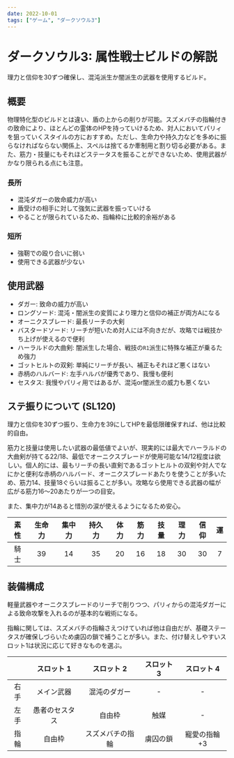 ```yaml
---
date: 2022-10-01
tags: ["ゲーム", "ダークソウル3"]
---
```


# ダークソウル3: 属性戦士ビルドの解説

理力と信仰を30ずつ確保し、混沌派生か闇派生の武器を使用するビルド。

## 概要

物理特化型のビルドとは違い、盾の上からの削りが可能。スズメバチの指輪付きの致命により、ほとんどの霊体のHPを持っていけるため、対人においてパリィを狙っていくスタイルの方におすすめ。ただし、生命力や持久力などを多めに振らなければならない関係上、スペルは捨てるか牽制用と割り切る必要がある。また、筋力・技量にもそれほどステータスを振ることができないため、使用武器がかなり限られる点にも注意。

### 長所

- 混沌ダガーの致命威力が高い
- 盾受けの相手に対して強気に武器を振っていける
- やることが限られているため、指輪枠に比較的余裕がある

### 短所

- 強靭での殴り合いに弱い
- 使用できる武器が少ない

## 使用武器

- ダガー: 致命の威力が高い
- ロングソード: 混沌・闇派生の変質により理力と信仰の補正が両方Aになる
- オーニクスブレード: 最長リーチの大剣
- バスタードソード: リーチが短いため対人には不向きだが、攻略では戦技かち上げが使えるので便利
- ハーラルドの大曲剣: 闇派生した場合、戦技の`R1`派生に特殊な補正が乗るため強力
- ゴットヒルトの双剣: 単純にリーチが長い、補正もそれほど悪くはない
- 赤柄のハルバード: 左手ハルバが優秀であり、我慢も便利
- セスタス: 我慢やパリィ用ではあるが、混沌or闇派生の威力も悪くない

## ステ振りについて (SL120)

理力と信仰を30ずつ振り、生命力を39にしてHPを最低限確保すれば、他は比較的自由。

筋力と技量は使用したい武器の最低値でよいが、現実的には最大でハーラルドの大曲剣が持てる22/18、最低でオーニクスブレードが使用可能な14/12程度は欲しい。個人的には、最もリーチの長い直剣であるゴットヒルトの双剣や対人でなにかと便利な赤柄のハルバード、オーニクスブレードあたりを使うことが多いため、筋力14、技量18ぐらいは振ることが多い。攻略なら使用できる武器の幅が広がる筋力16～20あたりが一つの目安。

また、集中力が14あると惜別の涙が使えるようになるため安心。

| 素性 | 生命力 | 集中力 | 持久力 | 体力 | 筋力 | 技量 | 理力 | 信仰 | 運  |
| :--: | :----: | :----: | :----: | :--: | :--: | :--: | :--: | :--: | :-: |
| 騎士 |   39   |   14   |   35   |  20  |  16  |  18  |  30  |  30  |  7  |

## 装備構成

軽量武器やオーニクスブレードのリーチで削りつつ、パリィからの混沌ダガーによる致命攻撃を入れるのが基本的な戦術になる。

指輪に関しては、スズメバチの指輪さえつけていれば他は自由だが、基礎ステータスが確保しづらいため虜囚の鎖で補うことが多い。また、付け替えしやすいスロット1は状況に応じて好きなものを選ぶ。

|      |   スロット 1   |    スロット 2    | スロット 3 |  スロット 4  |
| :--: | :------------: | :--------------: | :--------: | :----------: |
| 右手 |   メイン武器   |   混沌のダガー   |     -      |      -       |
| 左手 | 愚者のセスタス |      自由枠      |    触媒    |      -       |
| 指輪 |     自由枠     | スズメバチの指輪 |  虜囚の鎖  | 寵愛の指輪+3 |
